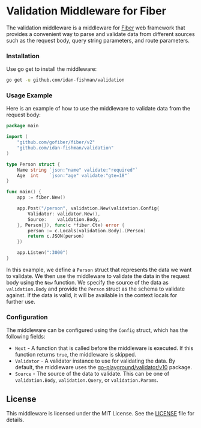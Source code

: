 # Validation Middleware for Fiber

The validation middleware is a middleware for [Fiber](https://github.com/gofiber/fiber) web framework that provides a convenient way to parse and validate data from different sources such as the request body, query string parameters, and route parameters.

### Installation

Use go get to install the middleware:

```bash
go get -u github.com/idan-fishman/validation
```

### Usage Example

Here is an example of how to use the middleware to validate data from the request body:

```go
package main

import (
    "github.com/gofiber/fiber/v2"
    "github.com/idan-fishman/validation"
)

type Person struct {
    Name string `json:"name" validate:"required"`
    Age  int    `json:"age" validate:"gte=18"`
}

func main() {
    app := fiber.New()

    app.Post("/person", validation.New(validation.Config{
        Validator: validator.New(),
        Source:    validation.Body,
    }, Person{}), func(c *fiber.Ctx) error {
        person := c.Locals(validation.Body).(Person)
        return c.JSON(person)
    })

    app.Listen(":3000")
}
```

In this example, we define a `Person` struct that represents the data we want to validate. We then use the middleware to validate the data in the request body using the `New` function. We specify the source of the data as `validation.Body` and provide the `Person` struct as the schema to validate against. If the data is valid, it will be available in the context locals for further use.

### Configuration

The middleware can be configured using the `Config` struct, which has the following fields:

- `Next` - A function that is called before the middleware is executed. If this function returns `true`, the middleware is skipped.
- `Validator` - A validator instance to use for validating the data. By default, the middleware uses the [go-playground/validator/v10](https://github.com/go-playground/validator/v10) package.
- `Source` - The source of the data to validate. This can be one of `validation.Body`, `validation.Query`, or `validation.Params`.

## License

This middleware is licensed under the MIT License. See the [LICENSE](LICENSE) file for details.
